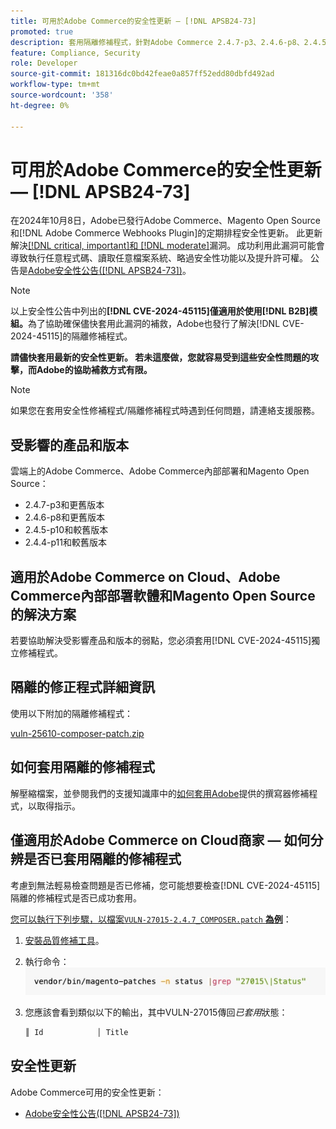 ```yaml
---
title: 可用於Adobe Commerce的安全性更新 — [!DNL APSB24-73]
promoted: true
description: 套用隔離修補程式，針對Adobe Commerce 2.4.7-p3、2.4.6-p8、2.4.5-p10、2.4.4-p11及只執行 [!DNL B2B] 模組的舊版執行個體來補救 [!DNL critical, important, and moderate vulnerabilities] 。
feature: Compliance, Security
role: Developer
source-git-commit: 181316dc0bd42feae0a857ff52edd80dbfd492ad
workflow-type: tm+mt
source-wordcount: '358'
ht-degree: 0%

---
```


# 可用於Adobe Commerce的安全性更新 — [!DNL APSB24-73]

在2024年10月8日，Adobe已發行Adobe Commerce、Magento Open Source和[!DNL Adobe Commerce Webhooks Plugin]的定期排程安全性更新。
此更新解決[[!DNL critical, important]和 [!DNL moderate]](https://helpx.adobe.com/security/severity-ratings.html)漏洞。 成功利用此漏洞可能會導致執行任意程式碼、讀取任意檔案系統、略過安全性功能以及提升許可權。 公告是[Adobe安全性公告([!DNL APSB24-73])](https://helpx.adobe.com/security/products/magento/apsb24-73.html)。

>[!NOTE]
>
>以上安全性公告中列出的&#x200B;**[!DNL CVE-2024-45115]僅適用於使用[!DNL B2B]模組。**&#x200B;為了協助確保儘快套用此漏洞的補救，Adobe也發行了解決[!DNL CVE-2024-45115]的隔離修補程式。

**請儘快套用最新的安全性更新。 若未這麼做，您就容易受到這些安全性問題的攻擊，而Adobe的協助補救方式有限。**

>[!NOTE]
>
>如果您在套用安全性修補程式/隔離修補程式時遇到任何問題，請連絡支援服務。

## 受影響的產品和版本

雲端上的Adobe Commerce、Adobe Commerce內部部署和Magento Open Source：

* 2.4.7-p3和更舊版本
* 2.4.6-p8和更舊版本
* 2.4.5-p10和較舊版本
* 2.4.4-p11和較舊版本

## 適用於Adobe Commerce on Cloud、Adobe Commerce內部部署軟體和Magento Open Source的解決方案

若要協助解決受影響產品和版本的弱點，您必須套用[!DNL CVE-2024-45115]獨立修補程式。

## 隔離的修正程式詳細資訊

使用以下附加的隔離修補程式：

[vuln-25610-composer-patch.zip](assets/vuln-25610-composer-patch.zip)

## 如何套用隔離的修補程式

解壓縮檔案，並參閱我們的支援知識庫中的[如何套用Adobe](https://experienceleague.adobe.com/docs/commerce-knowledge-base/kb/how-to/how-to-apply-a-composer-patch-provided-by-magento.html)提供的撰寫器修補程式，以取得指示。

## 僅適用於Adobe Commerce on Cloud商家 — 如何分辨是否已套用隔離的修補程式

考慮到無法輕易檢查問題是否已修補，您可能想要檢查[!DNL CVE-2024-45115]隔離的修補程式是否已成功套用。

<u>您可以執行下列步驟，以檔案`VULN-27015-2.4.7_COMPOSER.patch` **為例**</u>：

1. [安裝品質修補工具](https://experienceleague.adobe.com/docs/commerce-operations/tools/quality-patches-tool/usage.html)。
1. 執行命令： <br>
   ![cve-2024-34102-tell-if-patch-applied-code](assets/cve-2024-34102-tell-if-patch-applied-code.png)
1. 您應該會看到類似以下的輸出，其中VULN-27015傳回&#x200B;*已套用*&#x200B;狀態：

   ```bash
   ║ Id            │ Title                                                        │ Category        │ Origin                 │ Status      │ Details                                          ║ ║ N/A           │ ../m2-hotfixes/VULN-27015-2.4.7_COMPOSER_patch.patch      │ Other           │ Local                  │ Applied     │ Patch type: Custom                                
   ```

<!-- For Step 2:
     ```bash
    vendor/bin/magento-patches -n status |grep "27015\|Status"
     ```
-->

## 安全性更新

Adobe Commerce可用的安全性更新：

* [Adobe安全性公告([!DNL APSB24-73])](https://helpx.adobe.com/security/products/magento/apsb24-73.html)
